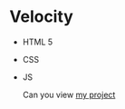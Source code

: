 # Velocity
- HTML 5
- CSS
- JS

  Can you view [my project](https://hotsauce11.github.io/velocity/)
